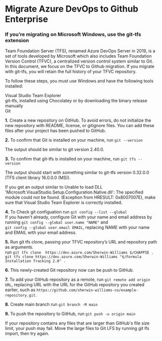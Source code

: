 # Migrate Azure DevOps to Github Enterprise
### If you’re migrating on Microsoft Windows, use the git-tfs extension ###

Team Foundation Server (TFS), renamed Azure DevOps Server in 2019, is a set of tools developed by Microsoft which also includes Team Foundation Version Control (TFVC), a centralized version control system similar to Git.
In this document, we focus on the TFVC to Github migration.
If you migrate with git-tfs, you will retain the full history of your TFVC repository.

To follow these steps, you must use Windows and have the following tools installed:

Visual Studio Team Explorer <br>
git-tfs, installed using Chocolatey or by downloading the binary release manually <br>
Git

**1.** Create a new repository on GitHub. To avoid errors, do not initialize the new repository with README, license, or gitignore files. You can add these files after your project has been pushed to GitHub. 

**2.** To confirm that Git is installed on your machine, run ```git --version```

The output should be similar to git version 2.40.0.

**3.** To confirm that git-tfs is installed on your machine, run ```git tfs --version```

The output should start with something similar to git-tfs version 0.32.0.0 (TFS client library 16.0.0.0 (MS)).

If you get an output similar to Unable to load DLL 'Microsoft.VisualStudio.Setup.Configuration.Native.dll': The specified module could not be found. (Exception from HRESULT: 0x8007007E), make sure that Visual Studio Team Explorer is correctly installed.

**4.** To Check git configuation run ```git config --list --global```<br> If you haven't already, configure Git with your name and email address by running ```git config --global user.name "NAME"``` and <br>```git config --global user.email EMAIL```, replacing NAME with your name and EMAIL with your email address.

**5.** Run git tfs clone, passing your TFVC repository’s URL and repository path as arguments. <br> run ``` git tfs clone  https://dev.azure.com/Sherwin-Williams $/CHAPPIE . ``` <br> ```git tfs clone https://dev.azure.com/Sherwin-Williams "$/Formula Installation Tracking 2.0" .```

**6.** This newly-created Git repository now can be push to GitHub.

**7.** To add your GitHub repository as a remote, run ```git remote add origin URL```, replacing URL with the URL for the GitHub repository you created earlier, such as ```https://github.com/sherwin-williams-co/example-repository.git```.
   
**8.** Create main branch run  ```git branch -M main```

**9.** To push the repository to GitHub, run ```git push -u origin main  ```

If your repository contains any files that are larger than GitHub's file size limit, your push may fail. Move the large files to Git LFS by running git lfs import, then try again.

